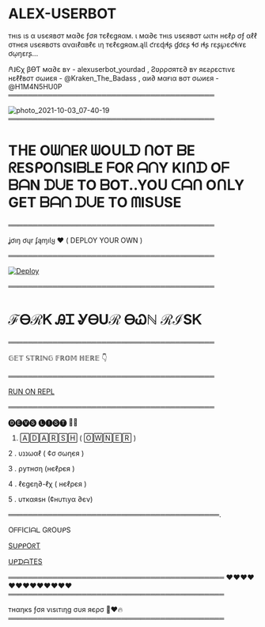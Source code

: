 
# ALEX-USERBOT
тнιѕ ιѕ α υѕєявσт мα∂є ƒσя тєℓєgяαм. ι мα∂є тнιѕ υѕєявσт ωιтн нєℓρ σƒ αℓℓ σтнєя υѕєявσтѕ αναιℓαвℓє ιη тєℓєgяαм.ąƖƖ ƈrɛɖıɬʂ ɠơɛʂ ɬơ ıɬʂ rɛʂ℘ɛƈɬı۷ɛ ơῳŋɛrʂ...

𐀁˩Єχ βѲƬ мα∂ɛ вʏ - alexuserbot_yourdad , Ƨʋρρσятɛ∂ вʏ яɛƨρɛcтιѵɛ нɛℓℓвσт σωиɛя - @Kraken_The_Badass , αи∂ мαғια вσт σωиɛя - @H1M4N5HU0P
══════════════════════════════════════════

![photo_2021-10-03_07-40-19](https://telegra.ph/file/f2c9399da07d7f05e90d3.jpg)
══════════════════════════════════════════

# TᕼE OᗯᑎEᖇ ᗯOᑌᒪᗪ ᑎOT ᗷE ᖇESᑭOᑎSIᗷᒪE ᖴOᖇ ᗩᑎY KIᑎᗪ Oᖴ ᗷᗩN ᗪᑌE TO ᗷOT..YOᑌ ᑕᗩᑎ OᑎᒪY  GET ᗷᗩᑎ ᗪᑌE TO ᗰISᑌSE

══════════════════════════════════════════


ʝơıŋ ơųr ʄąɱıƖყ ❤️ ( DEPLOY YOUR OWN )

══════════════════════════════════════════



[![Deploy](https://www.herokucdn.com/deploy/button.svg)](https://heroku.com/deploy?template=https://github.com/Adarshbotmaker/ALEX-USERBOT--)


══════════════════════════════════════════




# ℱᎾℛᏦ ᎯᏆ ᎽᎾUℛ ᎾᏇℕ ℛℐЅᏦ

══════════════════════════════════════════




𝔾𝔼𝕋 𝕊𝕋ℝ𝕀ℕ𝔾 𝔽ℝ𝕆𝕄 ℍ𝔼ℝ𝔼 👇


══════════════════════════════════════════



[RUN ON REPL](https://replit.com/@ManishRao5/ALEX-USERBOT#main.py)



══════════════════════════════════════════


🅓🅔🅥🅢 🅛🅘🅢🅣 🧑‍💻

1. 🄰🄳🄰🅁🅂🄷 ( 🄾🅆🄽🄴🅁 )

2 . υננωαℓ ( ¢σ σωηєя ) 

3 . ρутнση (нєℓρєя )

4 . ℓєgєη∂-ℓχ ( нєℓρєя )

5 . υткαяѕн (¢нυтιуα ∂єν)

═══════════════════════════════════════════.


OᖴᖴIᑕIᗩᒪ GᖇOᑌᑭS 

[SᑌᑭᑭOᖇT](https://t.me/Alex_userbot_support)


[ᑌᑭᗪᗩTES](https://t.me/alex_userbot)

════════════════════════════════════════════
❤️❤️❤️❤️❤️❤️❤️❤️❤️❤️❤️❤️❤️
════════════════════════════════════════════

тнαηкѕ ƒσя νιѕιтιηg συя яєρσ 🎉❤️🔥
════════════════════════════════════════════
